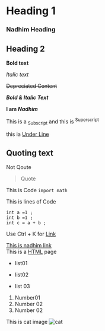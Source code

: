 # Heading 1 

### Nadhim Heading

## Heading 2 

**Bold text**

_Italic text_

~~Depreciated Content~~

***Bold & Italic Text***

**I am _Nadhim_**

This is a <sub>Subscript</sub> and this is <sup>Superscript </sup> 

this ia <ins>Under Line </ins>

## Quoting text

Not Qoute

> Quote

This is Code `import math` 

This is lines of Code

```
int a =1 ;
int b =1 ;
int c = a + b ;
```

Use Ctrl + K for [Link](https://google.com)

[This is nadhim link](###Nadhim-Heading)\
This is a [HTML](index.html) page

- list01
* list02
+ list 03

 1. Number01
 2. Number 02
 3. Number 02


This is cat image ![cat](https://upload.wikimedia.org/wikipedia/commons/4/4d/Cat_November_2010-1a.jpg)
